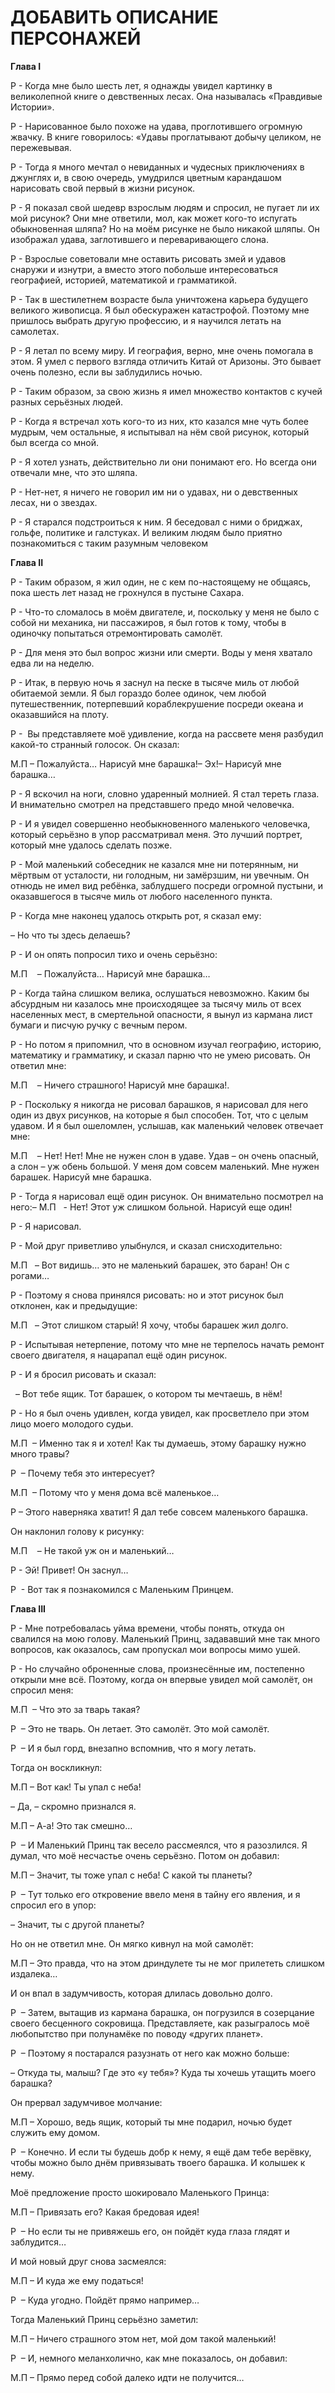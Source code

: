 # ДОБАВИТЬ ОПИСАНИЕ ПЕРСОНАЖЕЙ


**Глава I**

Р - Когда мне было шесть лет, я однажды увидел картинку в великолепной книге о девственных лесах. Она называлась «Правдивые Истории».

Р - Нарисованное было похоже на удава, проглотившего огромную жвачку. В книге говорилось: «Удавы проглатывают добычу целиком, не пережевывая.

Р - Тогда я много мечтал о невиданных и чудесных приключениях в джунглях и, в свою очередь, умудрился цветным карандашом нарисовать свой первый в жизни рисунок.

Р - Я показал свой шедевр взрослым людям и спросил, не пугает ли их мой рисунок? Они мне ответили, мол, как может кого-то испугать обыкновенная шляпа? Но на моём рисунке не было никакой шляпы. Он изображал удава, заглотившего и переваривающего слона.

Р - Взрослые советовали мне оставить рисовать змей и удавов снаружи и изнутри, а вместо этого побольше интересоваться географией, историей, математикой и грамматикой.

Р - Так в шестилетнем возрасте была уничтожена карьера будущего великого живописца. Я был обескуражен катастрофой. Поэтому мне пришлось выбрать другую профессию, и я научился летать на самолетах.

Р - Я летал по всему миру. И география, верно, мне очень помогала в этом. Я умел с первого взгляда отличить Китай от Аризоны. Это бывает очень полезно, если вы заблудились ночью.

Р - Таким образом, за свою жизнь я имел множество контактов с кучей разных серьёзных людей.

Р - Когда я встречал хоть кого-то из них, кто казался мне чуть более мудрым, чем остальные, я испытывал на нём свой рисунок, который был всегда со мной.

Р - Я хотел узнать, действительно ли они понимают его. Но всегда они отвечали мне, что это шляпа.

Р - Нет-нет, я ничего не говорил им ни о удавах, ни о девственных лесах, ни о звездах.

Р - Я старался подстроиться к ним. Я беседовал с ними о бриджах, гольфе, политике и галстуках. И великим людям было приятно познакомиться с таким разумным человеком

**Глава II**

Р - Таким образом, я жил один, не с кем по-настоящему не общаясь, пока шесть лет назад не грохнулся в пустыне Сахара.

Р - Что-то сломалось в моём двигателе, и, поскольку у меня не было с собой ни механика, ни пассажиров, я был готов к тому, чтобы в одиночку попытаться отремонтировать самолёт.

Р - Для меня это был вопрос жизни или смерти. Воды у меня хватало едва ли на неделю.

Р - Итак, в первую ночь я заснул на песке в тысяче миль от любой обитаемой земли. Я был гораздо более одинок, чем любой путешественник, потерпевший кораблекрушение посреди океана и оказавшийся на плоту.

Р -  Вы представляете моё удивление, когда на рассвете меня разбудил какой-то странный голосок. Он сказал:

М.П – Пожалуйста… Нарисуй мне барашка!– Эх!– Нарисуй мне барашка…

Р - Я вскочил на ноги, словно ударенный молнией. Я стал тереть глаза. И внимательно смотрел на представшего предо мной человечка.

Р - И я увидел совершенно необыкновенного маленького человечка, который серьёзно в упор рассматривал меня. Это лучший портрет, который мне удалось сделать позже.

Р - Мой маленький собеседник не казался мне ни потерянным, ни мёртвым от усталости, ни голодным, ни замёрзшим, ни увечным. Он отнюдь не имел вид ребёнка, заблудшего посреди огромной пустыни, и оказавшегося в тысяче миль от любого населенного пункта.

Р - Когда мне наконец удалось открыть рот, я сказал ему:

– Но что ты здесь делаешь?

Р - И он опять попросил тихо и очень серьёзно:

М.П    – Пожалуйста… Нарисуй мне барашка…

Р - Когда тайна слишком велика, ослушаться невозможно. Каким бы абсурдным ни казалось мне происходящее за тысячу миль от всех населенных мест, в смертельной опасности, я вынул из кармана лист бумаги и писчую ручку с вечным пером.

Р - Но потом я припомнил, что в основном изучал географию, историю, математику и грамматику, и сказал парню что не умею рисовать. Он ответил мне:

М.П    – Ничего страшного! Нарисуй мне барашка!.

Р - Поскольку я никогда не рисовал барашков, я нарисовал для него один из двух рисунков, на которые я был способен. Тот, что с целым удавом. И я был ошеломлен, услышав, как маленький человек отвечает мне:

М.П    – Нет! Нет! Мне не нужен слон в удаве. Удав – он очень опасный, а слон – уж обень большой. У меня дом совсем маленький. Мне нужен барашек. Нарисуй мне барашка.

Р - Тогда я нарисовал ещё один рисунок. Он внимательно посмотрел на него:– М.П   - Нет! Этот уж слишком больной. Нарисуй еще один!

Р - Я нарисовал.

Р - Мой друг приветливо улыбнулся, и сказал снисходительно:

М.П   – Вот видишь… это не маленький барашек, это баран! Он с рогами…

Р - Поэтому я снова принялся рисовать: но и этот рисунок был отклонен, как и предыдущие:

М.П   – Этот слишком старый! Я хочу, чтобы барашек жил долго.

Р - Испытывая нетерпение, потому что мне не терпелось начать ремонт своего двигателя, я нацарапал ещё один рисунок.

Р - И я бросил рисовать и сказал:

  – Вот тебе ящик. Тот барашек, о котором ты мечтаешь, в нём!

Р - Но я был очень удивлен, когда увидел, как просветлело при этом лицо моего молодого судьи.

М.П  – Именно так я и хотел! Как ты думаешь, этому барашку нужно много травы?

Р  – Почему тебя это интересует?

М.П  – Потому что у меня дома всё маленькое…

Р – Этого наверняка хватит! Я дал тебе совсем маленького барашка.

Он наклонил голову к рисунку:

М.П    – Не такой уж он и маленький…

Р - Эй! Привет! Он заснул…

Р  - Вот так я познакомился с Маленьким Принцем.

**Глава III**

Р - Мне потребовалась уйма времени, чтобы понять, откуда он свалился на мою голову. Маленький Принц, задававший мне так много вопросов, как оказалось, сам пропускал мои вопросы мимо ушей.

Р - Но случайно оброненные слова, произнесённые им, постепенно открыли мне всё. Поэтому, когда он впервые увидел мой самолёт, он спросил меня:

М.П  – Что это за тварь такая?

Р  – Это не тварь. Он летает. Это самолёт. Это мой самолёт.

Р  – И я был горд, внезапно вспомнив, что я могу летать.

Тогда он воскликнул:

М.П – Вот как! Ты упал с неба!

– Да, – скромно признался я.

М.П – А-а! Это так смешно…

Р  – И Маленький Принц так весело рассмеялся, что я разозлился. Я думал, что моё несчастье очень серьёзно. Потом он добавил:

М.П – Значит, ты тоже упал с неба! С какой ты планеты?

Р  – Тут только его откровение ввело меня в тайну его явления, и я спросил его в упор:

– Значит, ты с другой планеты?

Но он не ответил мне. Он мягко кивнул на мой самолёт:

М.П – Это правда, что на этом дриндулете ты не мог прилететь слишком издалека…

И он впал в задумчивость, которая длилась довольно долго.

Р  – Затем, вытащив из кармана барашка, он погрузился в созерцание своего бесценного сокровища. Представляете, как разыгралось моё любопытство при полунамёке по поводу «других планет».

Р  – Поэтому я постарался разузнать от него как можно больше:

– Откуда ты, малыш? Где это «у тебя»? Куда ты хочешь утащить моего барашка?

Он прервал задумчивое молчание:

М.П – Хорошо, ведь ящик, который ты мне подарил, ночью будет служить ему домом.

Р  – Конечно. И если ты будешь добр к нему, я ещё дам тебе верёвку, чтобы можно было днём привязывать твоего барашка. И колышек к нему.

Моё предложение просто шокировало Маленького Принца:

М.П – Привязать его? Какая бредовая идея!

Р  – Но если ты не привяжешь его, он пойдёт куда глаза глядят и заблудится…

И мой новый друг снова засмеялся:

М.П – И куда же ему податься!

Р  – Куда угодно. Пойдёт прямо например…

Тогда Маленький Принц серьёзно заметил:

М.П – Ничего страшного этом нет, мой дом такой маленький!

Р  – И, немного меланхолично, как мне показалось, он добавил:

М.П – Прямо перед собой далеко идти не получится…

